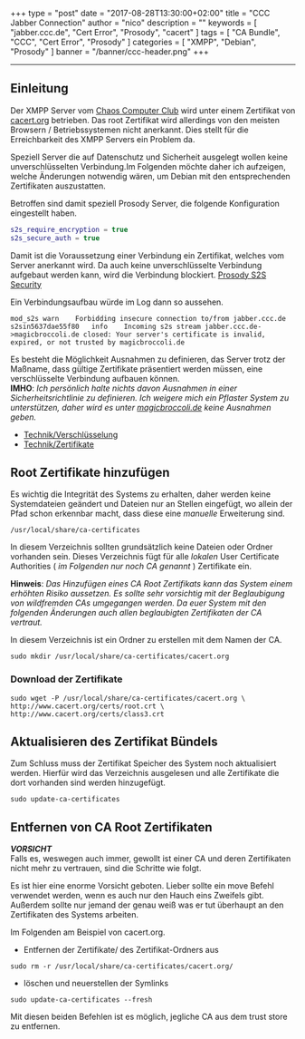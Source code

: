 +++
type = "post"
date = "2017-08-28T13:30:00+02:00"
title = "CCC Jabber Connection"
author = "nico"
description = ""
keywords = [ "jabber.ccc.de", "Cert Error", "Prosody", "cacert" ]
tags = [
	"CA Bundle",
	"CCC",
	"Cert Error",
	"Prosody"
]
categories = [ "XMPP", "Debian", "Prosody" ]
banner = "/banner/ccc-header.png"
+++

- - -
## Einleitung
Der XMPP Server vom [Chaos Computer Club](https://ccc.de) wird unter einem Zertifikat von [cacert.org](https://cacert.org) betrieben. Das root Zertifikat wird allerdings von den meisten Browsern / Betriebssystemen nicht anerkannt. Dies stellt für die Erreichbarkeit des XMPP Servers ein Problem da.

Speziell Server die auf Datenschutz und Sicherheit ausgelegt wollen keine unverschlüsselten Verbindung.Im Folgenden möchte daher ich aufzeigen, welche Änderungen notwendig wären, um Debian mit den entsprechenden Zertifikaten auszustatten.

Betroffen sind damit speziell Prosody Server, die folgende Konfiguration eingestellt haben.
```lua
s2s_require_encryption = true
s2s_secure_auth = true
```
Damit ist die Voraussetzung einer Verbindung ein Zertifikat, welches vom Server anerkannt wird. Da auch keine unverschlüsselte Verbindung aufgebaut werden kann, wird die Verbindung blockiert.
[Prosody S2S Security](https://prosody.im/doc/s2s#security)<br>

Ein Verbindungsaufbau würde im Log dann so aussehen.
```
mod_s2s	warn	Forbidding insecure connection to/from jabber.ccc.de
s2sin5637dae55f80	info	Incoming s2s stream jabber.ccc.de->magicbroccoli.de closed: Your server's certificate is invalid, expired, or not trusted by magicbroccoli.de
```

Es besteht die Möglichkeit Ausnahmen zu definieren, das Server trotz der Maßname, dass gültige Zertifikate präsentiert werden müssen, eine verschlüsselte Verbindung aufbauen können.<br>
**IMHO**: *Ich persönlich halte nichts davon Ausnahmen in einer Sicherheitsrichtlinie zu definieren. Ich weigere mich ein Pflaster System zu unterstützen, daher wird es unter [magicbroccoli.de](//magicbroccoli.de) keine Ausnahmen geben.*

- [Technik/Verschlüsselung](/technik/#verschlüsselung)
- [Technik/Zertifikate](/technik/#zertifikate)

## Root Zertifikate hinzufügen
Es wichtig die Integrität des Systems zu erhalten, daher werden keine Systemdateien geändert und Dateien nur an Stellen eingefügt, wo allein der Pfad schon erkennbar macht, dass diese eine *manuelle* Erweiterung sind.
```
/usr/local/share/ca-certificates
```
In diesem Verzeichnis sollten grundsätzlich keine Dateien oder Ordner vorhanden sein. Dieses Verzeichnis fügt für alle *lokalen* User Certificate Authorities ( *im Folgenden nur noch CA genannt* ) Zertifikate ein.

**Hinweis**: *Das Hinzufügen eines CA Root Zertifikats kann das System einem erhöhten Risiko aussetzen. Es sollte sehr vorsichtig mit der Beglaubigung von wildfremden CAs umgegangen werden. Da euer System mit den folgenden Änderungen auch allen beglaubigten Zertifikaten der CA vertraut.*

In diesem Verzeichnis ist ein Ordner zu erstellen mit dem Namen der CA.<br>
```#!/bin/bash
sudo mkdir /usr/local/share/ca-certificates/cacert.org
```

### Download der Zertifikate
```#!/bin/bash
sudo wget -P /usr/local/share/ca-certificates/cacert.org \
http://www.cacert.org/certs/root.crt \
http://www.cacert.org/certs/class3.crt
```

## Aktualisieren des Zertifikat Bündels
Zum Schluss muss der Zertifikat Speicher des System noch aktualisiert werden. Hierfür wird das Verzeichnis ausgelesen und alle Zertifikate die dort vorhanden sind werden hinzugefügt.
```#!/bin/bash
sudo update-ca-certificates
```

## Entfernen von CA Root Zertifikaten
_**VORSICHT**_<br>
Falls es, weswegen auch immer, gewollt ist einer CA und deren Zertifikaten nicht mehr zu vertrauen, sind die Schritte wie folgt.

Es ist hier eine enorme Vorsicht geboten. Lieber sollte ein move Befehl verwendet werden, wenn es auch nur den Hauch eins Zweifels gibt. Außerdem sollte nur jemand der genau weiß was er tut überhaupt an den Zertifikaten des Systems arbeiten.

Im Folgenden am Beispiel von cacert.org.

- Entfernen der Zertifikate/ des Zertifikat-Ordners aus
```#!/bin/bash
sudo rm -r /usr/local/share/ca-certificates/cacert.org/
```

- löschen und neuerstellen der Symlinks
```#!/bin/bash
sudo update-ca-certificates --fresh
```
Mit diesen beiden Befehlen ist es möglich, jegliche CA aus dem trust store zu entfernen.
